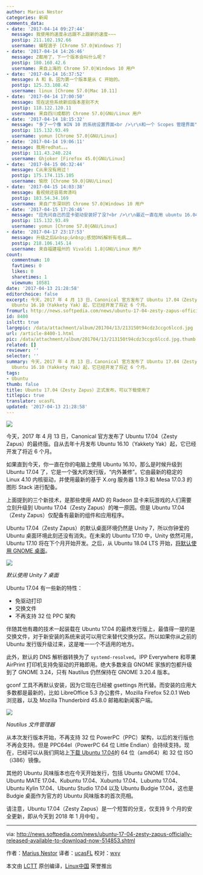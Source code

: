 ```yaml
---
author: Marius Nestor
categories: 新闻
comments_data:
- date: '2017-04-14 09:27:44'
  message: 我使用的速度永远跟不上跟新的速度~~~
  postip: 211.102.192.66
  username: 编程浪子 [Chrome 57.0|Windows 7]
- date: '2017-04-14 14:26:46'
  message: Z都用了，下一个版本会叫什么呢？
  postip: 180.160.42.6
  username: 来自上海的 Chrome 57.0|Windows 10 用户
- date: '2017-04-14 16:37:52'
  message: A 和 B，因为第一个版本是从 C 开始的。
  postip: 125.33.108.42
  username: linux [Chrome 57.0|Mac 10.11]
- date: '2017-04-14 17:00:50'
  message: 现在这些系统新旧版本差别不大
  postip: 118.122.120.11
  username: 来自四川成都的 Chrome 57.0|GNU/Linux 用户
- date: '2017-04-14 18:15:32'
  message: "多了一个像 WIN 10 的系统设置界面<br />\r\n和一个 Scopes 管理界面"
  postip: 115.132.93.49
  username: yomun [Chrome 57.0|GNU/Linux]
- date: '2017-04-14 19:06:11'
  message: 我用redhat。。。
  postip: 111.43.240.224
  username: Ghjoker [Firefox 45.0|GNU/Linux]
- date: '2017-04-15 06:32:44'
  message: C从来没有用过！
  postip: 175.174.115.105
  username: 愉欣 [Chrome 59.0|GNU/Linux]
- date: '2017-04-15 14:03:38'
  message: 看视频还容易奔溃吗
  postip: 183.54.34.169
  username: 来自广东深圳的 Chrome 57.0|Windows 10 用户
- date: '2017-04-15 17:26:46'
  message: "应先问自己的显卡驱动安装好了没?<br />\r\n最近一直在用 ubuntu 16.04 / Chrome 看视频, 也不曾出问题过."
  postip: 115.132.93.49
  username: yomun [Chrome 57.0|GNU/Linux]
- date: '2017-04-17 23:17:53'
  message: 升级之后&nbsp;&nbsp;感觉DNS解析有毛病……
  postip: 218.106.145.14
  username: 来自福建福州的 Vivaldi 1.8|GNU/Linux 用户
count:
  commentnum: 10
  favtimes: 0
  likes: 0
  sharetimes: 1
  viewnum: 10581
date: '2017-04-13 21:28:58'
editorchoice: false
excerpt: 今天，2017 年 4 月 13 日，Canonical 官方发布了 Ubuntu 17.04（Zesty Zapus）的最终版。自从去年十月发布
  Ubuntu 16.10（Yakkety Yak）起，它已经开发了将近 6 个月。
fromurl: http://news.softpedia.com/news/ubuntu-17-04-zesty-zapus-officially-released-available-to-download-now-514853.shtml
id: 8400
islctt: true
largepic: /data/attachment/album/201704/13/213150t94cdz3ccgc6lccd.jpg
url: /article-8400-1.html
pic: /data/attachment/album/201704/13/213150t94cdz3ccgc6lccd.jpg.thumb.jpg
related: []
reviewer: ''
selector: ''
summary: 今天，2017 年 4 月 13 日，Canonical 官方发布了 Ubuntu 17.04（Zesty Zapus）的最终版。自从去年十月发布
  Ubuntu 16.10（Yakkety Yak）起，它已经开发了将近 6 个月。
tags:
- Ubuntu
thumb: false
title: Ubuntu 17.04（Zesty Zapus）正式发布，可以下载使用了
titlepic: true
translator: ucasFL
updated: '2017-04-13 21:28:58'
---
```


![](/data/attachment/album/201704/13/213150t94cdz3ccgc6lccd.jpg)


今天，2017 年 4 月 13 日，Canonical 官方发布了 Ubuntu 17.04（Zesty Zapus）的最终版。自从去年十月发布 Ubuntu 16.10（Yakkety Yak）起，它已经开发了将近 6 个月。


如果直到今天，你一直在你的电脑上使用 Ubuntu 16.10，那么是时候升级到 Ubuntu 17.04 了，它是一个强大的发行版，“内外兼修”。它由最新的稳定的 Linux 4.10 内核驱动，并使用最新的基于 X.org 服务器 1.19.3 和 Mesa 17.0.3 的图形 Stack 进行配备。


上面提到的三个新技术，是那些使用 AMD 的 Radeon 显卡来玩游戏的人们需要立刻升级到 Ubuntu 17.04（Zesty Zapus）的唯一原因。但是 Ubuntu 17.04（Zesty Zapus）仅配备有最新的组件和应用程序。


Ubuntu 17.04（Zesty Zapus）的默认桌面环境仍然是 Unity 7，所以你钟爱的 Ubuntu 桌面环境此刻还没有消失。在未来的 Ubuntu 17.10 中，Unity 依然可用，Ubuntu 17.10 将在下个月开始开发。之后，从 Ubuntu 18.04 LTS 开始，[将默认使用 GNOME 桌面](http://news.softpedia.com/news/canonical-to-stop-developing-unity-8-ubuntu-18-04-lts-ships-with-gnome-desktop-514604.shtml)。


![](/data/attachment/album/201704/13/213152d45401uhzdpannyh.jpg)


*默认使用 Unity 7 桌面*


Ubuntu 17.04 有一些新的特性：


* 免驱动打印
* 交换文件
* 不再支持 32 位 PPC 架构


伴随其他有趣的技术一起装载在 Ubuntu 17.04 的最终发行版上，最值得一提的是交换文件，对于新安装的系统来说可以用它来替代交换分区。所以如果你从之前的 Ubuntu 发行版升级过来，这是唯一一个不适用的地方。


此外，默认的 DNS 解析器转换为了 `systemd-resolved`。IPP Everywhere 和苹果 AirPrint 打印机支持免驱动的开箱即用。绝大多数来自 GNOME 家族的包都升级到了 GNOME 3.24，只有 Nautilus 仍然保持在 GNOME 3.20.4 版本。


gconf 工具不再默认安装，因为它现在已经被 gsettings 所代替。而安装的应用大多数都是最新的，比如 LibreOffice 5.3 办公套件，Mozilla Firefox 52.0.1 Web 浏览器，以及 Mozilla Thunderbird 45.8.0 邮箱和新闻客户端。


![](/data/attachment/album/201704/13/213153i0201p7f2027c34s.jpg)


*Nautilus 文件管理器*


从本次发行版本开始，不再支持 32 位 PowerPC（PPC）架构，以后的发行版也不再会支持。但是 PPC64el（PowerPC 64 位 Little Endian）会持续支持。现在，已经可以从我们网站上[下载 Ubuntu 17.04](http://linux.softpedia.com/get/Linux-Distributions/Ubuntu-Wily-Werewolf-103744.shtml)的 64 位（amd64）和 32 位 ISO（i386）镜像。


其他的 Ubuntu 风味版本也在今天开始发行，包括 Ubuntu GNOME 17.04、Ubuntu MATE 17.04、Kubuntu 17.04、Xubuntu 17.04、Lubuntu 17.04、Ubuntu Kylin 17.04、Ubuntu Studio 17.04 以及 Ubuntu Budgie 17.04，这也是 Budgie 桌面作为官方的 Ubuntu 风味版本的首次亮相。


请注意，Ubuntu 17.04（Zesty Zapus）是一个短暂的分支，仅支持 9 个月的安全更新，即从今天到 2018 年 1 月中旬 。




---


via: <http://news.softpedia.com/news/ubuntu-17-04-zesty-zapus-officially-released-available-to-download-now-514853.shtml>


作者：[Marius Nestor](http://news.softpedia.com/editors/browse/marius-nestor) 译者：[ucasFL](https://github.com/ucasFL) 校对：[wxy](https://github.com/wxy)


本文由 [LCTT](https://github.com/LCTT/TranslateProject) 原创编译，[Linux中国](https://linux.cn/) 荣誉推出
